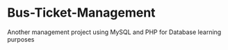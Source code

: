 # Bus-Ticket-Management
Another management project using MySQL and PHP for Database learning purposes
